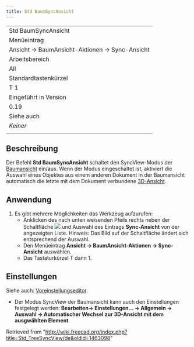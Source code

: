 ```yaml
---
title: Std BaumSyncAnsicht
---
```


|                                               |
| --------------------------------------------- |
| Std BaumSyncAnsicht                           |
| Menüeintrag                                   |
| Ansicht → BaumAnsicht-Aktionen → Sync-Ansicht |
| Arbeitsbereich                                |
| All                                           |
| Standardtastenkürzel                          |
| T 1                                           |
| Eingeführt in Version                         |
| 0.19                                          |
| Siehe auch                                    |
| _Keiner_                                      |
|                                               |

## Beschreibung

Der Befehl **Std BaumSyncAnsicht** schaltet den SyncView-Modus der [Baumansicht](/Tree_view/de "Tree view/de") ein/aus. Wenn der Modus eingeschaltet ist, aktiviert die Auswahl eines Objektes aus einem anderen Dokument in der Baumansicht automatisch die letzte mit dem Dokument verbundene [3D-Ansicht](/3D_view/de "3D view/de").

## Anwendung

1. Es gibt mehrere Möglichkeiten das Werkzeug aufzurufen:
   - Anklicken des nach unten weisenden Pfeils rechts neben der Schaltfläche ![](/images/Std_TreeSyncView.svg) und Auswahl des Eintrags **Sync-Ansicht** von der angezeigten Liste. Hinweis: Das Bild auf der Schaltfläche ändert sich entsprechend der Auswahl.
   - Den Menüeintrag **Ansicht → BaumAnsicht-Aktionen → Sync-Ansicht** auswählen.
   - Das Tastaturkürzel T dann 1.

## Einstellungen

Siehe auch: [Voreinstellungseditor](/Preferences_Editor/de "Preferences Editor/de").

- Der Modus SyncView der Baumansicht kann auch den Einstellungen festgelegt werden: **Bearbeiten→ Einstellungen... → Allgemein → Auswahl → Automatischer Wechsel zur 3D-Ansicht mit dem ausgwählten Element**.

Retrieved from "<http://wiki.freecad.org/index.php?title=Std_TreeSyncView/de&oldid=1463098>"

